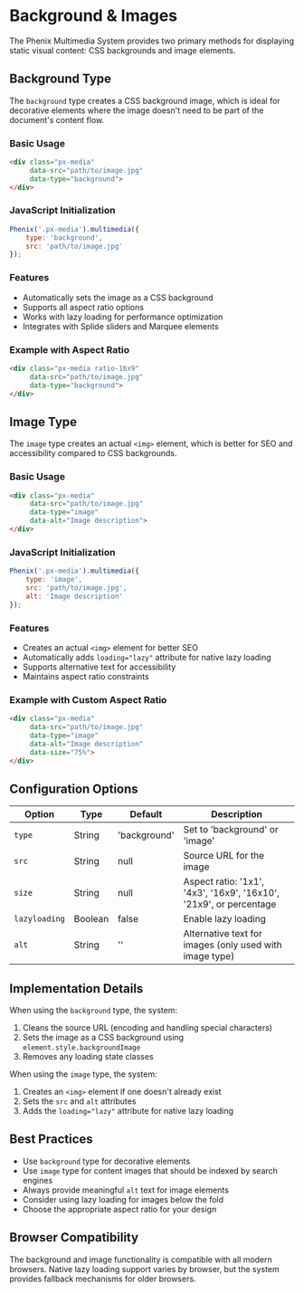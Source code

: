 # Background & Images

The Phenix Multimedia System provides two primary methods for displaying static visual content: CSS backgrounds and image elements.

## Background Type

The `background` type creates a CSS background image, which is ideal for decorative elements where the image doesn't need to be part of the document's content flow.

### Basic Usage

```html
<div class="px-media" 
     data-src="path/to/image.jpg" 
     data-type="background">
</div>
```

### JavaScript Initialization

```js
Phenix('.px-media').multimedia({
    type: 'background',
    src: 'path/to/image.jpg'
});
```

### Features

- Automatically sets the image as a CSS background
- Supports all aspect ratio options
- Works with lazy loading for performance optimization
- Integrates with Splide sliders and Marquee elements

### Example with Aspect Ratio

```html
<div class="px-media ratio-16x9" 
     data-src="path/to/image.jpg" 
     data-type="background">
</div>
```

## Image Type

The `image` type creates an actual `<img>` element, which is better for SEO and accessibility compared to CSS backgrounds.

### Basic Usage

```html
<div class="px-media" 
     data-src="path/to/image.jpg" 
     data-type="image" 
     data-alt="Image description">
</div>
```

### JavaScript Initialization

```js
Phenix('.px-media').multimedia({
    type: 'image',
    src: 'path/to/image.jpg',
    alt: 'Image description'
});
```

### Features

- Creates an actual `<img>` element for better SEO
- Automatically adds `loading="lazy"` attribute for native lazy loading
- Supports alternative text for accessibility
- Maintains aspect ratio constraints

### Example with Custom Aspect Ratio

```html
<div class="px-media" 
     data-src="path/to/image.jpg" 
     data-type="image" 
     data-alt="Image description"
     data-size="75%">
</div>
```

## Configuration Options

| Option | Type | Default | Description |
|--------|------|---------|-------------|
| `type` | String | 'background' | Set to 'background' or 'image' |
| `src` | String | null | Source URL for the image |
| `size` | String | null | Aspect ratio: '1x1', '4x3', '16x9', '16x10', '21x9', or percentage |
| `lazyloading` | Boolean | false | Enable lazy loading |
| `alt` | String | '' | Alternative text for images (only used with image type) |

## Implementation Details

When using the `background` type, the system:

1. Cleans the source URL (encoding and handling special characters)
2. Sets the image as a CSS background using `element.style.backgroundImage`
3. Removes any loading state classes

When using the `image` type, the system:

1. Creates an `<img>` element if one doesn't already exist
2. Sets the `src` and `alt` attributes
3. Adds the `loading="lazy"` attribute for native lazy loading

## Best Practices

- Use `background` type for decorative elements
- Use `image` type for content images that should be indexed by search engines
- Always provide meaningful `alt` text for image elements
- Consider using lazy loading for images below the fold
- Choose the appropriate aspect ratio for your design

## Browser Compatibility

The background and image functionality is compatible with all modern browsers. Native lazy loading support varies by browser, but the system provides fallback mechanisms for older browsers.
